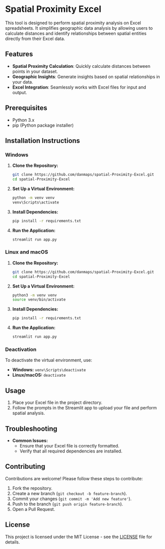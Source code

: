 # Spatial Proximity Excel

This tool is designed to perform spatial proximity analysis on Excel spreadsheets. It simplifies geographic data analysis by allowing users to calculate distances and identify relationships between spatial entities directly from their Excel data.

## Features

- **Spatial Proximity Calculation**: Quickly calculate distances between points in your dataset.
- **Geographic Insights**: Generate insights based on spatial relationships in your data.
- **Excel Integration**: Seamlessly works with Excel files for input and output.

## Prerequisites

- Python 3.x
- pip (Python package installer)

## Installation Instructions

### Windows

1. **Clone the Repository:**
   ```bash
   git clone https://github.com/danmaps/spatial-Proximity-Excel.git
   cd spatial-Proximity-Excel
   ```

2. **Set Up a Virtual Environment:**
   ```bash
   python -m venv venv
   venv\Scripts\activate
   ```

3. **Install Dependencies:**
   ```bash
   pip install -r requirements.txt
   ```

4. **Run the Application:**
   ```bash
   streamlit run app.py
   ```

### Linux and macOS

1. **Clone the Repository:**
   ```bash
   git clone https://github.com/danmaps/spatial-Proximity-Excel.git
   cd spatial-Proximity-Excel
   ```

2. **Set Up a Virtual Environment:**
   ```bash
   python3 -m venv venv
   source venv/bin/activate
   ```

3. **Install Dependencies:**
   ```bash
   pip install -r requirements.txt
   ```

4. **Run the Application:**
   ```bash
   streamlit run app.py
   ```

### Deactivation
To deactivate the virtual environment, use:
- **Windows:** `venv\Scripts\deactivate`
- **Linux/macOS:** `deactivate`

## Usage

1. Place your Excel file in the project directory.
2. Follow the prompts in the Streamlit app to upload your file and perform spatial analysis.

## Troubleshooting

- **Common Issues:** 
  - Ensure that your Excel file is correctly formatted.
  - Verify that all required dependencies are installed.

## Contributing

Contributions are welcome! Please follow these steps to contribute:

1. Fork the repository.
2. Create a new branch (`git checkout -b feature-branch`).
3. Commit your changes (`git commit -m 'Add new feature'`).
4. Push to the branch (`git push origin feature-branch`).
5. Open a Pull Request.

## License

This project is licensed under the MIT License - see the [LICENSE](LICENSE) file for details.
